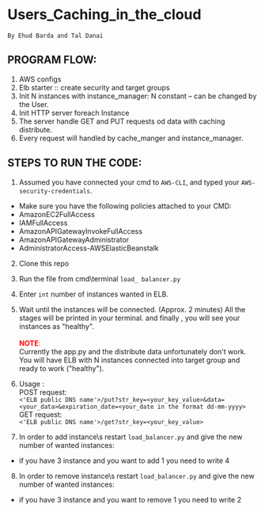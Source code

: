 # Users_Caching_in_the_cloud
    By Ehud Barda and Tal Danai

## PROGRAM FLOW:
1.	AWS configs
2.	Elb starter :: create security and target groups
3.	Init N instances with instance_manager: N constant – can be changed by the User.
4.	Init HTTP server foreach Instance
5.	The server handle GET and PUT requests od data with caching distribute.
6.	Every request will handled by cache_manger and instance_manager.

## STEPS TO RUN THE CODE:
1. Assumed you have connected your cmd to `AWS-CLI`, and typed your `AWS-security-credentials`.
* Make sure you have the following policies attached to your CMD:  
* AmazonEC2FullAccess 
* IAMFullAccess
* AmazonAPIGatewayInvokeFullAccess
* AmazonAPIGatewayAdministrator
* AdministratorAccess-AWSElasticBeanstalk

2. Clone this repo
 
3. Run the file from cmd\terminal `load_ balancer.py`
 
4. Enter ```int``` number of instances wanted in ELB.

5. Wait until the instances will be connected. (Approx. 2 minutes)
All the stages will be printed in your terminal.
and finally , you will  see your instances as "healthy".
<br><br>
<font color = "red">**NOTE**:</font>\
   Currently the app.py and the distribute data unfortunately don't work.\
   You will have ELB with N instances connected into target group and\
   ready to work ("healthy").<br>
6. Usage :\
POST request:\
`<'ELB public DNS name'>/put?str_key=<your_key_value>&data=<your_data>&expiration_date=<your_date in the format dd-mm-yyyy>`\
GET request:\
`<'ELB public DNS name'>/get?str_key=<your_key_value>`

7. In order to add instance\s restart `load_balancer.py` and give the new number of wanted instances:
* if you have 3 instance and you want to add 1 you need to write 4
8. In order to remove instance\s restart `load_balancer.py` and give the new number of wanted instances:
* if you have 3 instance and you want to remove 1 you need to write 2











